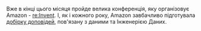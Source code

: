 Вже в кінці цього місяця пройде велика конференція, яку організовує Amazon - [re:Invent](https://reinvent.awsevents.com/). І, як і кожного року, Amazon завбачливо підготувала [добірку доповідей](https://aws.amazon.com/blogs/big-data/your-guide-to-aws-analytics-at-reinvent-2022/), пов'язану з даними та Інженерією Даних. 